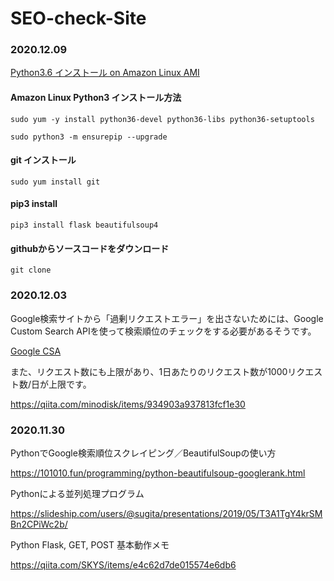 # SEO-check-Site

### 2020.12.09
[Python3.6 インストール on Amazon Linux AMI](https://qiita.com/hitobb/items/62bcd1c4995d996d4652)

#### Amazon Linux Python3 インストール方法

```
sudo yum -y install python36-devel python36-libs python36-setuptools 
```

```
sudo python3 -m ensurepip --upgrade
```

#### git インストール

```
sudo yum install git 
```


#### pip3 install

```
pip3 install flask beautifulsoup4
```

#### githubからソースコードをダウンロード

```
git clone
```

### 2020.12.03
Google検索サイトから「過剰リクエストエラー」を出さないためには、Google Custom Search APIを使って検索順位のチェックをする必要があるそうです。

[Google CSA](https://qiita.com/kingpanda/items/54043eddcf09699ceabc)

また、リクエスト数にも上限があり、1日あたりのリクエスト数が1000リクエスト数/日が上限です。

https://qiita.com/minodisk/items/934903a937813fcf1e30



### 2020.11.30
PythonでGoogle検索順位スクレイピング／BeautifulSoupの使い方

https://101010.fun/programming/python-beautifulsoup-googlerank.html

Pythonによる並列処理プログラム

https://slideship.com/users/@sugita/presentations/2019/05/T3A1TgY4krSMBn2CPiWc2b/

Python Flask, GET, POST 基本動作メモ

https://qiita.com/SKYS/items/e4c62d7de015574e6db6
